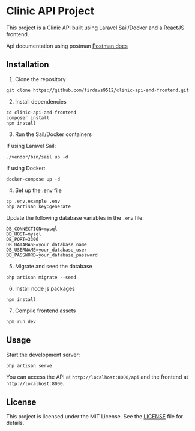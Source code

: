 # Clinic API Project

This project is a Clinic API built using Laravel Sail/Docker and a ReactJS frontend.

Api documentation using postman [Postman docs](https://documenter.getpostman.com/view/24199724/2s93eePoQc)

## Installation

1. Clone the repository

```
git clone https://github.com/firdavs9512/clinic-api-and-frontend.git
```

2. Install dependencies

```
cd clinic-api-and-frontend
composer install
npm install
```

3. Run the Sail/Docker containers

If using Laravel Sail:
```
./vendor/bin/sail up -d
```
If using Docker:
```
docker-compose up -d
```

4. Set up the .env file

```
cp .env.example .env
php artisan key:generate
```

Update the following database variables in the `.env` file:
```
DB_CONNECTION=mysql
DB_HOST=mysql
DB_PORT=3306
DB_DATABASE=your_database_name
DB_USERNAME=your_database_user
DB_PASSWORD=your_database_password
```

5. Migrate and seed the database

```
php artisan migrate --seed
```

6. Install node js packages

```
npm install
```

7. Compile frontend assets

```
npm run dev
```

## Usage

Start the development server:

```
php artisan serve
```

You can access the API at `http://localhost:8000/api` and the frontend at `http://localhost:8000`.

## License

This project is licensed under the MIT License. See the [LICENSE](LICENSE) file for details.